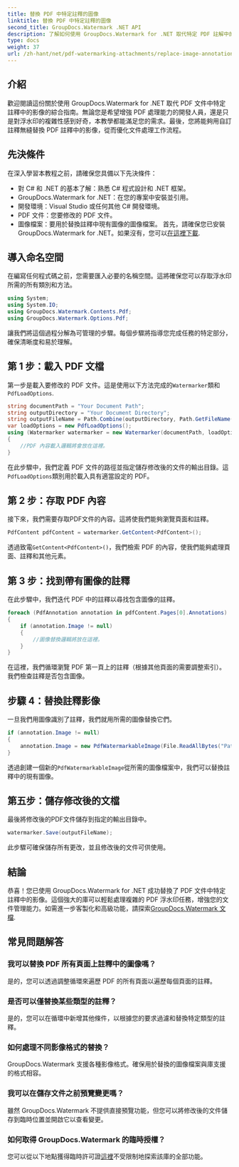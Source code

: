 ```yaml
---
title: 替換 PDF 中特定註釋的圖像
linktitle: 替換 PDF 中特定註釋的圖像
second_title: GroupDocs.Watermark .NET API
description: 了解如何使用 GroupDocs.Watermark for .NET 取代特定 PDF 註解中的影像。這個詳細的指南涵蓋了從載入文件到保存變更的所有內容。
type: docs
weight: 37
url: /zh-hant/net/pdf-watermarking-attachments/replace-image-annotation-pdf/
---
```

## 介紹
歡迎閱讀這份關於使用 GroupDocs.Watermark for .NET 取代 PDF 文件中特定註釋中的影像的綜合指南。無論您是希望增強 PDF 處理能力的開發人員，還是只是對浮水印的複雜性感到好奇，本教學都能滿足您的需求。最後，您將能夠用自訂註釋無縫替換 PDF 註釋中的影像，從而優化文件處理工作流程。
## 先決條件
在深入學習本教程之前，請確保您具備以下先決條件：
- 對 C# 和 .NET 的基本了解：熟悉 C# 程式設計和 .NET 框架。
- GroupDocs.Watermark for .NET：在您的專案中安裝並引用。
- 開發環境：Visual Studio 或任何其他 C# 開發環境。
- PDF 文件：您要修改的 PDF 文件。
- 圖像檔案：要用於替換註釋中現有圖像的圖像檔案。
首先，請確保您已安裝 GroupDocs.Watermark for .NET。如果沒有，您可以[在這裡下載](https://releases.groupdocs.com/Watermark/net/).
## 導入命名空間
在編寫任何程式碼之前，您需要匯入必要的名稱空間。這將確保您可以存取浮水印所需的所有類別和方法。
```csharp
using System;
using System.IO;
using GroupDocs.Watermark.Contents.Pdf;
using GroupDocs.Watermark.Options.Pdf;
```
讓我們將這個過程分解為可管理的步驟。每個步驟將指導您完成任務的特定部分，確保清晰度和易於理解。
## 第 1 步：載入 PDF 文檔
第一步是載入要修改的 PDF 文件。這是使用以下方法完成的`Watermarker`類和`PdfLoadOptions`.

```csharp
string documentPath = "Your Document Path";
string outputDirectory = "Your Document Directory";
string outputFileName = Path.Combine(outputDirectory, Path.GetFileName(documentPath));
var loadOptions = new PdfLoadOptions();
using (Watermarker watermarker = new Watermarker(documentPath, loadOptions))
{
    //PDF 內容載入邏輯將會放在這裡。
}
```
在此步驟中，我們定義 PDF 文件的路徑並指定儲存修改後的文件的輸出目錄。這`PdfLoadOptions`類別用於載入具有適當設定的 PDF。
## 第 2 步：存取 PDF 內容
接下來，我們需要存取PDF文件的內容。這將使我們能夠瀏覽頁面和註釋。

```csharp
PdfContent pdfContent = watermarker.GetContent<PdfContent>();
```
透過致電`GetContent<PdfContent>()`，我們檢索 PDF 的內容，使我們能夠處理頁面、註釋和其他元素。
## 第 3 步：找到帶有圖像的註釋
在此步驟中，我們迭代 PDF 中的註釋以尋找包含圖像的註釋。

```csharp
foreach (PdfAnnotation annotation in pdfContent.Pages[0].Annotations)
{
    if (annotation.Image != null)
    {
        //圖像替換邏輯將放在這裡。
    }
}
```
在這裡，我們循環瀏覽 PDF 第一頁上的註釋（根據其他頁面的需要調整索引）。我們檢查註釋是否包含圖像。
## 步驟 4：替換註釋影像
一旦我們用圖像識別了註釋，我們就用所需的圖像替換它們。

```csharp
if (annotation.Image != null)
{
    annotation.Image = new PdfWatermarkableImage(File.ReadAllBytes("Path to Your Image File"));
}
```
透過創建一個新的`PdfWatermarkableImage`從所需的圖像檔案中，我們可以替換註釋中的現有圖像。
## 第五步：儲存修改後的文檔
最後將修改後的PDF文件儲存到指定的輸出目錄中。

```csharp
watermarker.Save(outputFileName);
```
此步驟可確保儲存所有更改，並且修改後的文件可供使用。
## 結論
恭喜！您已使用 GroupDocs.Watermark for .NET 成功替換了 PDF 文件中特定註釋中的影像。這個強大的庫可以輕鬆處理複雜的 PDF 浮水印任務，增強您的文件管理能力。如需進一步客製化和高級功能，請探索[GroupDocs.Watermark 文檔](https://reference.groupdocs.com/Watermark/net/).
## 常見問題解答
### 我可以替換 PDF 所有頁面上註釋中的圖像嗎？
是的，您可以透過調整循環來遍歷 PDF 的所有頁面以遍歷每個頁面的註釋。
### 是否可以僅替換某些類型的註釋？
是的，您可以在循環中新增其他條件，以根據您的要求過濾和替換特定類型的註釋。
### 如何處理不同影像格式的替換？
GroupDocs.Watermark 支援各種影像格式。確保用於替換的圖像檔案與庫支援的格式相容。
### 我可以在儲存文件之前預覽變更嗎？
雖然 GroupDocs.Watermark 不提供直接預覽功能，但您可以將修改後的文件儲存到臨時位置並開啟它以查看變更。
### 如何取得 GroupDocs.Watermark 的臨時授權？
您可以從以下地點獲得臨時許可證[這裡](https://purchase.groupdocs.com/temporary-license/)不受限制地探索該庫的全部功能。